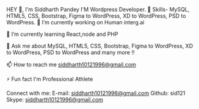 HEY 👋, I'm Siddharth Pandey
I'M Wordpress Developer.
🌱 Skills- MySQL, HTML5, CSS, Bootstrap, Figma to WordPress, XD to WordPress, PSD to WordPress.
🔭 I’m currently working on Human interg.ai

🌱 I’m currently learning React,node and PHP

💬 Ask me about MySQL, HTML5, CSS, Bootstrap, Figma to WordPress, XD to WordPress, PSD to WordPress and many more !!

📫 How to reach me siddharth10121996@gmail.com

⚡ Fun fact I'm Professional Athlete

Connect with me:
E-mail: siddharth10121996@gmail.com
Github: sid121
Skype: siddharth10121996@gmail.com


